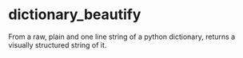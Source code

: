 # dictionary_beautify
From a raw, plain and one line string of a python dictionary, returns a visually structured string of it.
